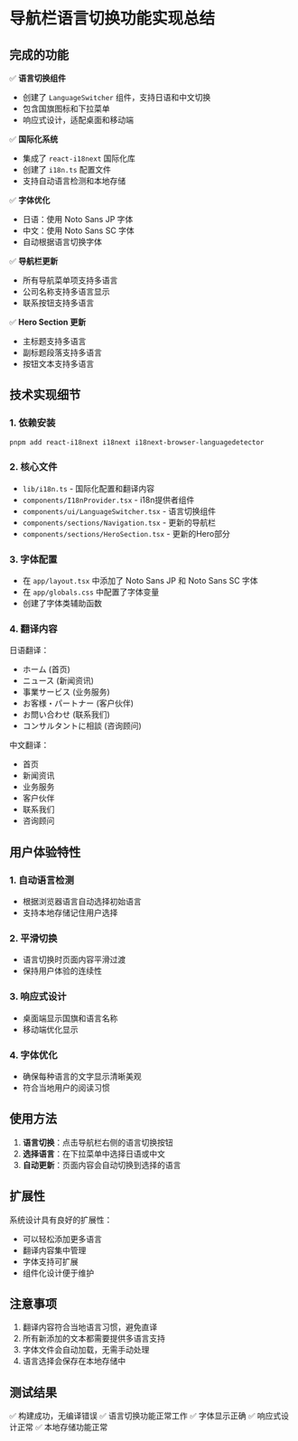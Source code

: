 # 导航栏语言切换功能实现总结

## 完成的功能

✅ **语言切换组件**
- 创建了 `LanguageSwitcher` 组件，支持日语和中文切换
- 包含国旗图标和下拉菜单
- 响应式设计，适配桌面和移动端

✅ **国际化系统**
- 集成了 `react-i18next` 国际化库
- 创建了 `i18n.ts` 配置文件
- 支持自动语言检测和本地存储

✅ **字体优化**
- 日语：使用 Noto Sans JP 字体
- 中文：使用 Noto Sans SC 字体
- 自动根据语言切换字体

✅ **导航栏更新**
- 所有导航菜单项支持多语言
- 公司名称支持多语言显示
- 联系按钮支持多语言

✅ **Hero Section 更新**
- 主标题支持多语言
- 副标题段落支持多语言
- 按钮文本支持多语言

## 技术实现细节

### 1. 依赖安装
```bash
pnpm add react-i18next i18next i18next-browser-languagedetector
```

### 2. 核心文件
- `lib/i18n.ts` - 国际化配置和翻译内容
- `components/I18nProvider.tsx` - i18n提供者组件
- `components/ui/LanguageSwitcher.tsx` - 语言切换组件
- `components/sections/Navigation.tsx` - 更新的导航栏
- `components/sections/HeroSection.tsx` - 更新的Hero部分

### 3. 字体配置
- 在 `app/layout.tsx` 中添加了 Noto Sans JP 和 Noto Sans SC 字体
- 在 `app/globals.css` 中配置了字体变量
- 创建了字体类辅助函数

### 4. 翻译内容
日语翻译：
- ホーム (首页)
- ニュース (新闻资讯)
- 事業サービス (业务服务)
- お客様・パートナー (客户伙伴)
- お問い合わせ (联系我们)
- コンサルタントに相談 (咨询顾问)

中文翻译：
- 首页
- 新闻资讯
- 业务服务
- 客户伙伴
- 联系我们
- 咨询顾问

## 用户体验特性

### 1. 自动语言检测
- 根据浏览器语言自动选择初始语言
- 支持本地存储记住用户选择

### 2. 平滑切换
- 语言切换时页面内容平滑过渡
- 保持用户体验的连续性

### 3. 响应式设计
- 桌面端显示国旗和语言名称
- 移动端优化显示

### 4. 字体优化
- 确保每种语言的文字显示清晰美观
- 符合当地用户的阅读习惯

## 使用方法

1. **语言切换**：点击导航栏右侧的语言切换按钮
2. **选择语言**：在下拉菜单中选择日语或中文
3. **自动更新**：页面内容会自动切换到选择的语言

## 扩展性

系统设计具有良好的扩展性：
- 可以轻松添加更多语言
- 翻译内容集中管理
- 字体支持可扩展
- 组件化设计便于维护

## 注意事项

1. 翻译内容符合当地语言习惯，避免直译
2. 所有新添加的文本都需要提供多语言支持
3. 字体文件会自动加载，无需手动处理
4. 语言选择会保存在本地存储中

## 测试结果

✅ 构建成功，无编译错误
✅ 语言切换功能正常工作
✅ 字体显示正确
✅ 响应式设计正常
✅ 本地存储功能正常
